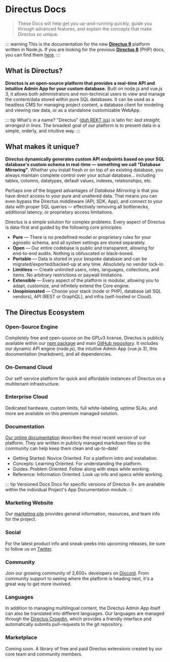# Directus Docs

> These Docs will help get you up-and-running quickly, guide you through advanced features, and explain the concepts
> that make Directus so unique.

<!-- prettier-ignore-start -->
::: warning
This is the documentation for the new **[Directus 9](https://github.com/directus/directus)** platform written in Node.js.
If you are looking for the previous **[Directus 8](https://github.com/directus/v8-archive/releases/latest)** (PHP) docs, you can find them [here](https://v8.docs.directus.io).
:::
<!-- prettier-ignore-end -->

## What is Directus?

**Directus is an open-source platform that provides a real-time API and intuitive Admin App for your custom database.**
Built on node.js and vue.js 3, it allows both administrators and non-technical users to view and manage the content/data
stored within pure SQL databases. It can be used as a headless CMS for managing project content, a database client for
modeling and viewing raw data, or as a standalone customizable WebApp.

<!-- prettier-ignore-start -->
::: tip What's in a name?
"Directus" ([duh REKT iss](http://audio.pronouncekiwi.com/Salli/Directus)) is latin for: _laid straight,
arranged in lines_. The broadest goal of our platform is to present data in a simple, orderly, and
intuitive way.
:::
<!-- prettier-ignore-end -->

## What makes it unique?

**Directus dynamically generates custom API endpoints based on your SQL database's custom schema in real-time —
something we call "Database Mirroring".** Whether you install fresh or on top of an existing database, you always
maintain complete control over your actual database... including tables, columns, datatypes, default values, indexes,
relationships, etc.

Perhaps one of the biggest advantages of _Database Mirroring_ is that you have direct access to your pure and unaltered
data. That means you can even bypass the Directus middleware (API, SDK, App), and connect to your data with proper SQL
queries — effectively removing all bottlenecks, additional latency, or proprietary access limitations.

Directus is a simple solution for complex problems. Every aspect of Directus is data-first and guided by the following
core principles:

- **Pure** — There is no predefined model or proprietary rules for your agnostic schema, and all system settings are
  stored separately.
- **Open** — Our entire codebase is public and transparent, allowing for end-to-end audits. Nothing is obfuscated or
  black-boxed.
- **Portable** — Data is stored in your bespoke database and can be migrated/exported/backed-up at any time. Absolutely
  no vendor lock-in.
- **Limitless** — Create unlimited users, roles, languages, collections, and items. No arbitrary restrictions or paywall
  limitations.
- **Extensible** — Every aspect of the platform is modular, allowing you to adapt, customize, and infinitely extend the
  Core engine.
- **Unopinionated** — Choose your stack (node or PHP), database (all SQL vendors), API (REST or GraphQL), and infra
  (self-hosted or Cloud).

## The Directus Ecosystem

### Open-Source Engine

Completely free and open-source on the GPLv3 license, Directus is publicly available within our
[npm package](https://www.npmjs.com/package/directus) and main
[GitHub repository](https://github.com/directus/directus). It includes our dynamic API engine (node.js), the intuitive
Admin App (vue.js 3), this documentation (markdown), and all dependencies.

### On-Demand Cloud

Our self-service platform for quick and affordable instances of Directus on a multitenant infrastructure.

### Enterprise Cloud

Dedicated hardware, custom limits, full white-labeling, uptime SLAs, and more are available on this premium managed
solution.

### Documentation

[Our online documentation](https://docs.directus.io) describes the most recent version of our platform. They are written
in publicly managed markdown files so the community can help keep them clean and up-to-date!

- Getting Started: Novice Oriented. For a platform intro and installation.
- Concepts: Learning Oriented. For understanding the platform.
- Guides: Problem Oriented. Follow along with steps while working.
- Reference: Information Oriented. Look up info and specs while working.

<!-- prettier-ignore-start -->
::: tip Versioned Docs
Docs for specific versions of Directus 9+ are available within the individual
Project's App Documentation module.
:::
<!-- prettier-ignore-end -->

<!-- ### Online Demo

[Our online demo](https://demo.directus.io) (`admin@example.com` + `password`) is a quick way to try things out in an isolated sandbox. This entire instance resets each hour.

### System Status

The [Status Page](https://status.directus.io) provides up-to-date information on our various systems, including current and historical incident details and our 30-day uptime percentage.

-->

### Marketing Website

Our [marketing site](https://directus.io) provides general information, resources, and team info for the project.

### Social

For the latest product info and sneak-peeks into upcoming releases, be sure to follow us on
[Twitter](https://twitter.com/directus).

### Community

Join our growing community of 2,600+ developers on [Discord](https://directus.chat). From community support to seeing
where the platform is heading next, it's a great way to get more involved.

### Languages

In addition to managing multilingual content, the Directus Admin App itself can also be translated into different
languages. Our languages are managed through the [Directus CrowdIn](https://locales.directus.io/), which provides a
friendly interface and automatically submits pull-requests to the git repository.

### Marketplace

Coming soon. A library of free and paid Directus extensions created by our core team and community members.

